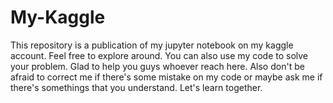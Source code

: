 # My-Kaggle
This repository is a publication of my jupyter notebook on my kaggle account.
Feel free to explore around.
You can also use my code to solve your problem.
Glad to help you guys whoever reach here.
Also don't be afraid to correct me if there's some mistake on my code or maybe ask me if there's somethings that you understand.
Let's learn together.
